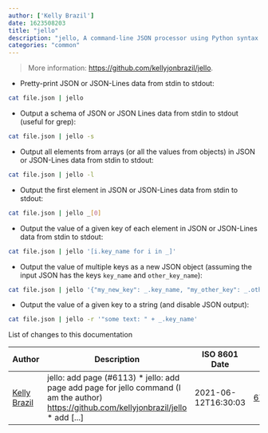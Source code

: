 ```yaml
---
author: ['Kelly Brazil']
date: 1623508203
title: "jello"
description: "jello, A command-line JSON processor using Python syntax."
categories: "common"
---
```

> More information: <https://github.com/kellyjonbrazil/jello>.

- Pretty-print JSON or JSON-Lines data from stdin to stdout:

```bash
cat file.json | jello
```

- Output a schema of JSON or JSON Lines data from stdin to stdout (useful for grep):

```bash
cat file.json | jello -s
```

- Output all elements from arrays (or all the values from objects) in JSON or JSON-Lines data from stdin to stdout:

```bash
cat file.json | jello -l
```

- Output the first element in JSON or JSON-Lines data from stdin to stdout:

```bash
cat file.json | jello _[0]
```

- Output the value of a given key of each element in JSON or JSON-Lines data from stdin to stdout:

```bash
cat file.json | jello '[i.key_name for i in _]'
```

- Output the value of multiple keys as a new JSON object (assuming the input JSON has the keys `key_name` and `other_key_name`):

```bash
cat file.json | jello '{"my_new_key": _.key_name, "my_other_key": _.other_key_name}'
```

- Output the value of a given key to a string (and disable JSON output):

```bash
cat file.json | jello -r '"some text: " + _.key_name'
```
List of changes to this documentation


Author | Description | ISO 8601 Date | GitHub link
------|-----|-----|-----
[Kelly Brazil](mailto:kellyjonbrazil@gmail.com) | jello: add page (#6113) * jello: add page add page for jello command (I am the author) https://github.com/kellyjonbrazil/jello * add [...] | 2021-06-12T16:30:03 | [675c18582c4e](https://github.com/tldr-pages/tldr/commit/675c18582c4e892df92d2ad8ecebcc8bd8d8e669)

